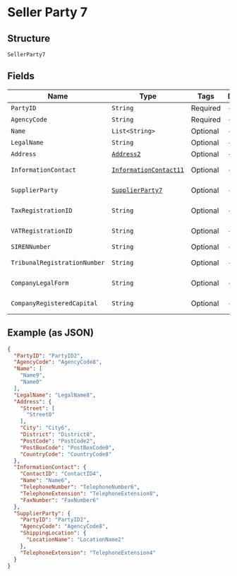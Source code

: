 
# Seller Party 7

## Structure

`SellerParty7`

## Fields

| Name | Type | Tags | Description | Getter | Setter |
|  --- | --- | --- | --- | --- | --- |
| `PartyID` | `String` | Required | - | String getPartyID() | setPartyID(String partyID) |
| `AgencyCode` | `String` | Required | - | String getAgencyCode() | setAgencyCode(String agencyCode) |
| `Name` | `List<String>` | Optional | - | List<String> getName() | setName(List<String> name) |
| `LegalName` | `String` | Optional | - | String getLegalName() | setLegalName(String legalName) |
| `Address` | [`Address2`](../../doc/models/address-2.md) | Optional | - | Address2 getAddress() | setAddress(Address2 address) |
| `InformationContact` | [`InformationContact11`](../../doc/models/information-contact-11.md) | Optional | - | InformationContact11 getInformationContact() | setInformationContact(InformationContact11 informationContact) |
| `SupplierParty` | [`SupplierParty7`](../../doc/models/supplier-party-7.md) | Optional | - | SupplierParty7 getSupplierParty() | setSupplierParty(SupplierParty7 supplierParty) |
| `TaxRegistrationID` | `String` | Optional | - | String getTaxRegistrationID() | setTaxRegistrationID(String taxRegistrationID) |
| `VATRegistrationID` | `String` | Optional | - | String getVATRegistrationID() | setVATRegistrationID(String vATRegistrationID) |
| `SIRENNumber` | `String` | Optional | - | String getSIRENNumber() | setSIRENNumber(String sIRENNumber) |
| `TribunalRegistrationNumber` | `String` | Optional | - | String getTribunalRegistrationNumber() | setTribunalRegistrationNumber(String tribunalRegistrationNumber) |
| `CompanyLegalForm` | `String` | Optional | - | String getCompanyLegalForm() | setCompanyLegalForm(String companyLegalForm) |
| `CompanyRegisteredCapital` | `String` | Optional | - | String getCompanyRegisteredCapital() | setCompanyRegisteredCapital(String companyRegisteredCapital) |

## Example (as JSON)

```json
{
  "PartyID": "PartyID2",
  "AgencyCode": "AgencyCode8",
  "Name": [
    "Name9",
    "Name0"
  ],
  "LegalName": "LegalName8",
  "Address": {
    "Street": [
      "Street0"
    ],
    "City": "City6",
    "District": "District8",
    "PostCode": "PostCode2",
    "PostBoxCode": "PostBoxCode0",
    "CountryCode": "CountryCode8"
  },
  "InformationContact": {
    "ContactID": "ContactID4",
    "Name": "Name6",
    "TelephoneNumber": "TelephoneNumber6",
    "TelephoneExtension": "TelephoneExtension8",
    "FaxNumber": "FaxNumber6"
  },
  "SupplierParty": {
    "PartyID": "PartyID2",
    "AgencyCode": "AgencyCode8",
    "ShippingLocation": {
      "LocationName": "LocationName2"
    },
    "TelephoneExtension": "TelephoneExtension4"
  }
}
```

